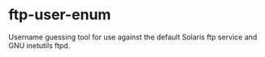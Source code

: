 # ftp-user-enum
Username guessing tool for use against the default Solaris ftp service and GNU inetutils ftpd.  
